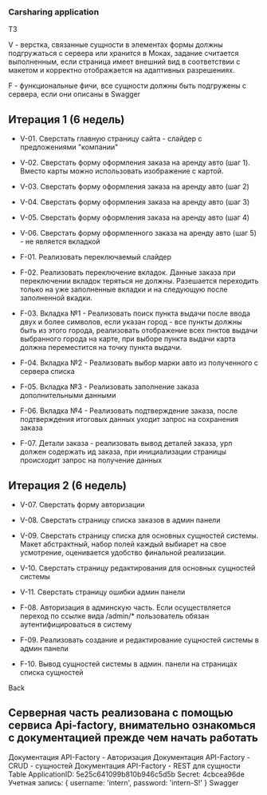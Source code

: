### Carsharing application

ТЗ

V - верстка, связанные сущности в элементах формы должны подгружаться с сервера или хранится в Моках, задание считается выполненным, если страница имеет внешний вид в соответствии с макетом и корректно отображается на адаптивных разрешениях.

F - функциональные фичи, все сущности должны быть подгружены с сервера, если они описаны в Swagger

## Итерация 1 (6 недель)

+ V-01. Сверстать главную страницу сайта - слайдер с предложениями "компании"

+ V-02. Сверстать форму оформления заказа на аренду авто (шаг 1). Вместо карты можно использовать изображение с картой.

+ V-03. Сверстать форму оформления заказа на аренду авто (шаг 2)

+ V-04. Сверстать форму оформления заказа на аренду авто (шаг 3)

+ V-05. Сверстать форму оформления заказа на аренду авто (шаг 4)

+ V-06. Сверстать форму оформленного заказа на аренду авто (шаг 5) - не является вкладкой

+ F-01. Реализовать переключаемый слайдер

+ F-02. Реализовать переключение вкладок. Данные заказа при переключении вкладок теряться не должны. Разешается переходить только на уже заполненные вкладки и на следующую после заполненной вкадки.

+ F-03. Вкладка №1 - Реализовать поиск пункта выдачи после ввода двух и более символов, если указан город - все пункты должны быть из этого города, реализовать отображение всех пнктов выдачи выбранного города на карте, при выборе пункта выдачи карта должна переместится на точку пункта выдачи.

+ F-04. Вкладка №2 - Реализовать выбор марки авто из полученного с сервера списка

+ F-05. Вкладка №3 - Реализовать заполнение заказа дополнительными данными

+ F-06. Вкладка №4 - Реализовать подтверждение заказа, после подтверждения итоговых данных уходит запрос на сохранения заказа

+ F-07. Детали заказа - реализовать вывод деталей заказа, урл должен содержать ид заказа, при инициализации страницы происходит запрос на получение данных

## Итерация 2 (6 недель)

- V-07. Сверстать форму авторизации

- V-08. Сверстать страницу списка заказов в админ панели

- V-09. Сверстать страницу списка для основных сущностей системы. Макет абстрактный, набор полей каждый выбиарет на свое усмотрение, оценивается удобство финальной реализации.

- V-10. Сверстать страницу редактирования для основных сущностей системы

- V-11. Сверстать страницу ошибки админ панели

- F-08. Авторизация в админскую часть. Если осуществляется переход по ссылке вида /admin/* пользователь обязан аутентифицироваться в систему

- F-09. Реализовать созданиe и редактированиe сущностей системы в админ панели

- F-10. Вывод сущностей системы в админ. панели на страницах списка сущностей

Back

## Серверная часть реализована с помощью сервиса Api-factory, внимательно ознакомься с документацией прежде чем начать работать

Документация API-Factory - Авторизация
Документация API-Factory - CRUD - сущностей
Документация API-Factory - REST для сущности Table
ApplicationID: 5e25c641099b810b946c5d5b
Secret: 4cbcea96de
Учетная запись: { username: 'intern', password: 'intern-S!' }
Swagger

